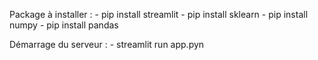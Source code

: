 Package à installer : 
    - pip install streamlit 
    - pip install sklearn
    - pip install numpy
    - pip install pandas

Démarrage du serveur : 
    - streamlit run app.pyn